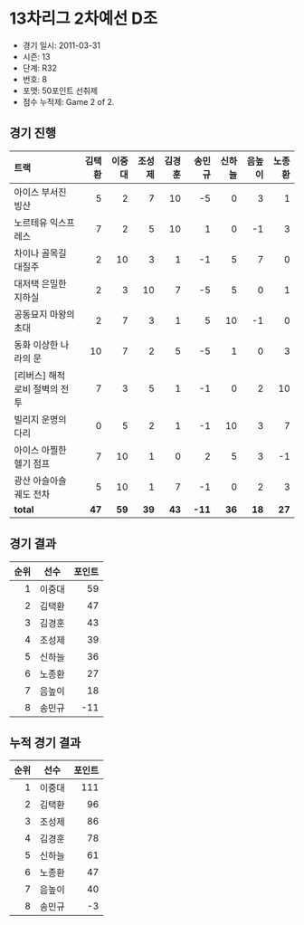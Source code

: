 # 13차리그 2차예선 D조

- 경기 일시: 2011-03-31
- 시즌: 13
- 단계: R32
- 번호: 8
- 포맷: 50포인트 선취제
- 점수 누적제: Game 2 of 2.





## 경기 진행

| 트랙 | 김택환 | 이중대 | 조성제 | 김경훈 | 송민규 | 신하늘 | 음높이 | 노종환 |
|:---|---:|---:|---:|---:|---:|---:|---:|---:|
| 아이스 부서진 빙산 | 5 | 2 | 7 | 10 | -5 | 0 | 3 | 1 |
| 노르테유 익스프레스 | 7 | 2 | 5 | 10 | 1 | 0 | -1 | 3 |
| 차이나 골목길 대질주 | 2 | 10 | 3 | 1 | -1 | 5 | 7 | 0 |
| 대저택 은밀한 지하실 | 2 | 3 | 10 | 7 | -5 | 5 | 0 | 1 |
| 공동묘지 마왕의 초대 | 2 | 7 | 3 | 1 | 5 | 10 | -1 | 0 |
| 동화 이상한 나라의 문 | 10 | 7 | 2 | 5 | -5 | 1 | 0 | 3 |
| [리버스] 해적 로비 절벽의 전투 | 7 | 3 | 5 | 1 | -1 | 0 | 2 | 10 |
| 빌리지 운명의 다리 | 0 | 5 | 2 | 1 | -1 | 10 | 3 | 7 |
| 아이스 아찔한 헬기 점프 | 7 | 10 | 1 | 0 | 2 | 5 | 3 | -1 |
| 광산 아슬아슬 궤도 전차 | 5 | 10 | 1 | 7 | -1 | 0 | 2 | 3 |
| __total__ | __47__ | __59__ | __39__ | __43__ | __-11__ | __36__ | __18__ | __27__ |




## 경기 결과

| 순위 | 선수 | 포인트 |
|---:|:---:|---:|
| 1 | 이중대 | 59 |
| 2 | 김택환 | 47 |
| 3 | 김경훈 | 43 |
| 4 | 조성제 | 39 |
| 5 | 신하늘 | 36 |
| 6 | 노종환 | 27 |
| 7 | 음높이 | 18 |
| 8 | 송민규 | -11 |

## 누적 경기 결과

| 순위 | 선수 | 포인트 |
|---:|:---:|---:|
| 1 | 이중대 | 111 |
| 2 | 김택환 | 96 |
| 3 | 조성제 | 86 |
| 4 | 김경훈 | 78 |
| 5 | 신하늘 | 61 |
| 6 | 노종환 | 47 |
| 7 | 음높이 | 40 |
| 8 | 송민규 | -3 |

